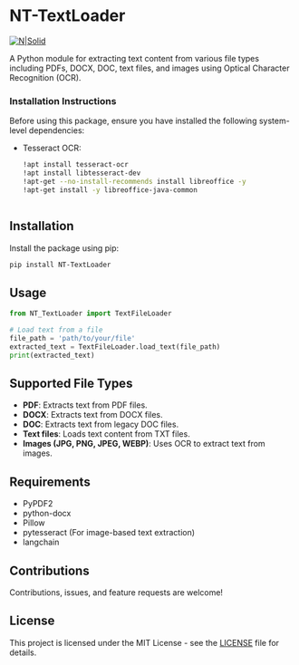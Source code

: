 # NT-TextLoader

[![N|Solid](https://narmtech.com/img/companylogo.png)](https://nodesource.com/products/nsolid)

A Python module for extracting text content from various file types including PDFs, DOCX, DOC, text files, and images using Optical Character Recognition (OCR).


### Installation Instructions

Before using this package, ensure you have installed the following system-level dependencies:

- Tesseract OCR:
  ```bash
  !apt install tesseract-ocr
  !apt install libtesseract-dev
  !apt-get --no-install-recommends install libreoffice -y
  !apt-get install -y libreoffice-java-common



## Installation

Install the package using pip:

```bash
pip install NT-TextLoader
```

## Usage

```python
from NT_TextLoader import TextFileLoader

# Load text from a file
file_path = 'path/to/your/file'
extracted_text = TextFileLoader.load_text(file_path)
print(extracted_text)
```

## Supported File Types

- **PDF**: Extracts text from PDF files.
- **DOCX**: Extracts text from DOCX files.
- **DOC**: Extracts text from legacy DOC files.
- **Text files**: Loads text content from TXT files.
- **Images (JPG, PNG, JPEG, WEBP)**: Uses OCR to extract text from images.

## Requirements

- PyPDF2
- python-docx
- Pillow
- pytesseract (For image-based text extraction)
- langchain 

## Contributions

Contributions, issues, and feature requests are welcome!

## License

This project is licensed under the MIT License - see the [LICENSE](LICENSE) file for details.
